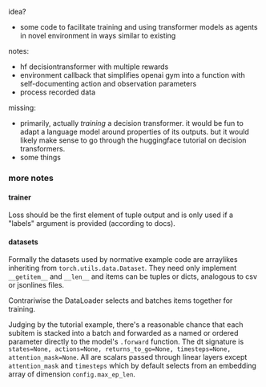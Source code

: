 
idea?
- some code to facilitate training and using transformer models as agents in novel environment in ways similar to existing

notes:
- hf decisiontransformer with multiple rewards
- environment callback that simplifies openai gym into a function with self-documenting action and observation parameters
- process recorded data

missing:
- primarily, actually _training_ a decision transformer. it would be fun to adapt a language model around properties of its outputs.
      but it would likely make sense to go through the huggingface tutorial on decision transformers.
- some things


### more notes

#### trainer
Loss should be the first element of tuple output and is only used if a "labels" argument is provided (according to docs).

#### datasets
Formally the datasets used by normative example code are arraylikes inheriting from `torch.utils.data.Dataset`.
They need only implement `__getitem__` and `__len__` and items can be tuples or dicts, analogous to csv or jsonlines files.

Contrariwise the DataLoader selects and batches items together for training.

Judging by the tutorial example, there's a reasonable chance that each subitem is stacked into a batch and forwarded as a named or ordered parameter directly to the model's `.forward` function. The dt signature is `states=None, actions=None, returns_to_go=None, timesteps=None, attention_mask=None`. All are scalars passed through linear layers except `attention_mask` and `timesteps` which by default selects from an embedding array of dimension `config.max_ep_len`.
